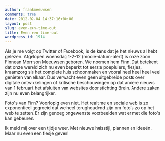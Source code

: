 ```yaml
---
author: frankmeeuwsen
comments: true
date: 2012-02-04 14:37:16+00:00
layout: post
slug: even-een-time-out
title: Even een time-out
wordpress_id: 1914
---
```


Als je me volgt op Twitter of Facebook, is de kans dat je het nieuws al hebt gelezen. Afgelopen woensdag 1-2-12 (mooie-datum-alert) is onze zoon Finnean Morrison Meeuwsen geboren. We noemen hem Finn. Dat betekent dat onze wereld zich nu even beperkt tot eerste poepluiers, flesjes, kraamzorg sie het complete huis schoonmaken en vooral heel heel heel veel genieten van elkaar. Dus verwacht even geen uitgebreide posts over digitale ontwikkelingen of kritische beschouwingen op dat andere nieuws van 1 februari, het afsluiten van websites door stichting Brein. Andere zaken zijn nu even belangrijker.

Foto's van Finn? Voorlopig even niet. Het realtime en sociale web is zo exponentieel gegroeid dat we heel terughoudend zijn om foto's zo op het web te zetten. Er zijn genoeg ongewenste voorbeelden wat er met die foto's kan gebeuren.


Ik meld mij over een tijdje weer. Met nieuwe huisstijl, plannen en ideeën. Maar nu even een flesje geven!

